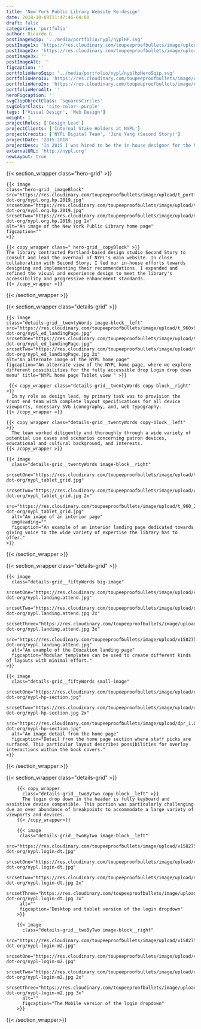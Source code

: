 ```yaml
---
title: 'New York Public Library Website Re-design'
date: 2018-10-09T11:47:46-04:00
draft: false
categories: 'portfolio'
author: Ricardo G.
postImageSqip: '../media/portfolio/nypl/nyplHP.svg'
postImage1x: 'https://res.cloudinary.com/toupeeproofbullets/image/upload/t_hp_portfolio/v1548722310/nypl-dot-org/desktop.jpg'
postImage2x: 'https://res.cloudinary.com/toupeeproofbullets/image/upload/t_hp_portfolio_2x/v1548722310/nypl-dot-org/desktop.jpg'
postImage3x: ''
postImageAlt: ''
figcaption: ''
portfolioHeroSqip: '../media/portfolio/nypl/nyplhpHeroSqip.svg'
portfolioHero1x: 'https://res.cloudinary.com/toupeeproofbullets/image/upload/t_portfolio_hero_16_9/v1548722310/nypl-dot-org/desktop.jpg'
portfolioHero2x: 'https://res.cloudinary.com/toupeeproofbullets/image/upload/t_portfolio_hero_2x/v1548722310/nypl-dot-org/desktop.jpg'
portfolioHeroAlt: ''
heroFigcaption: ''
svgClipObjectClass: 'squaresCircles'
svgColorClass: 'site-color--purple'
tags: ['Visual Design', 'Web Design']
weight: 1
projectRoles: ['Design Lead']
projectClients: ['Internal Stake Holders at NYPL']
projectCredits: ['NYPL Digital Team', 'Jinu Yang (Second Story)']
projectDate: '2015-2018'
projectDesc: 'In 2015 I was hired to be the in-house designer for the New York Public Library. My initial responsibility was to oversee the visual and interface design efforts for the New York Public Library redesign.'
externalURL: 'http://nypl.org'
newLayout: true
---
```


{{< section_wrapper class="hero-grid" >}}

    {{< image
    class="hero-grid__imageBlock"
    src="https://res.cloudinary.com/toupeeproofbullets/image/upload/t_portfolio_hero_16_9/v1571683582/nypl-dot-org/nypl.org.hp.2019.jpg"
    srcsetOne="https://res.cloudinary.com/toupeeproofbullets/image/upload/t_portfolio_hero_16_9/v1571683582/nypl-dot-org/nypl.org.hp.2019.jpg"
    srcsetTwo="https://res.cloudinary.com/toupeeproofbullets/image/upload/t_portfolio_hero_2x/v1571683582/nypl-dot-org/nypl.org.hp.2019.jpg 2x"
    alt="An image of the New York Public Library home page"
    figcaption=""
    >}}

    {{< copy_wrapper class=" hero-grid__copyBlock" >}}
    The library contracted Portland-based design studio Second Story to consult and lead the overhaul of NYPL's main website. In close collaboration with Second Story, I led our in-house efforts towards designing and implementing their recommendations. I expanded and refined the visual and experience design to meet the library's accessibility and progressive enhancement standards.
    {{< /copy_wrapper >}}

{{< /section_wrapper >}}

{{< section_wrapper class="details-grid" >}}

    {{< image
    class="details-grid__twentyWords image-block__left"
    src="https://res.cloudinary.com/toupeeproofbullets/image/upload/t_960x960_1x/nypl-dot-org/nypl_ed_landingPage.jpg"
    srcsetOne="https://res.cloudinary.com/toupeeproofbullets/image/upload/t_960x960_1x/nypl-dot-org/nypl_ed_landingPage.jpg"
    srcsetTwo="https://res.cloudinary.com/toupeeproofbullets/image/upload/t_960X960_2x/nypl-dot-org/nypl_ed_landingPage.jpg 2x"
    alt="An alternate image of the NYPL home page"
    figcaption="An alternate view of the NYPL home page, where we explore different possibilities for the fully accessible drop Login drop down menu" title="NYPL home page Tablet view " >}}

     {{< copy_wrapper class="details-grid__twentyWords copy-block__right" >}}
      In my role as design lead, my primary task was to provision the front end team with complete layout specifications for all device viewports, necessary SVG iconography, and, web typography.
    {{< /copy_wrapper >}}

    {{< copy_wrapper class="details-grid__twentyWords copy-block__left" >}}
      The team worked diligently and thoroughly through a wide variety of potential use cases and scenarios concerning patron devices, educational and cultural background, and interests.
    {{< /copy_wrapper >}}

    {{< image
      class="details-grid__twentyWords image-block__right"
      srcsetOne="https://res.cloudinary.com/toupeeproofbullets/image/upload/t_960_2x3/v1548722309/nypl-dot-org/nypl_tablet_grid.jpg"
      srcsetTwo="https://res.cloudinary.com/toupeeproofbullets/image/upload/c_scale,w_960/ar_4:3,c_crop,dpr_2.0,g_north_west,w_960/nypl-dot-org/nypl_tablet_grid.jpg 2x"
      src="https://res.cloudinary.com/toupeeproofbullets/image/upload/t_960_2x3/v1548722309/nypl-dot-org/nypl_tablet_grid.jpg"
      alt="An image of an interior page"
      imgHeading=""
      figcaption="An example of an interior landing page dedicated towards giving voice to the wide variety of expertise the library has to offer."
    >}}


{{< /section_wrapper >}}

{{< section_wrapper class="details-grid" >}}

    {{< image
      class="details-grid__fiftyWords big-image"
      srcsetOne="https://res.cloudinary.com/toupeeproofbullets/image/upload/v1582756732/nypl-dot-org/nypl.landing.attend.jpg"
      srcsetTwo="https://res.cloudinary.com/toupeeproofbullets/image/upload/dpr_2.0/v1582756732/nypl-dot-org/nypl.landing.attend.jpg 2x"
      sccsetThree="https://res.cloudinary.com/toupeeproofbullets/image/upload/dpr_3.0/v1582756732/nypl-dot-org/nypl.landing.attend.jpg 3x"
      src="https://res.cloudinary.com/toupeeproofbullets/image/upload/v1582756732/nypl-dot-org/nypl.landing.attend.jpg"
      alt="An example of the Education landing page"
      figcaption="Modular templates can be used to create different kinds of layouts with minimal effort."
    >}}

    {{< image
      class="details-grid__fiftyWords small-image"
      srcsetOne="https://res.cloudinary.com/toupeeproofbullets/image/upload/dpr_1.0/v1582753774/nypl-dot-org/nypl-hp-section.jpg"
      srcsetTwo="https://res.cloudinary.com/toupeeproofbullets/image/upload/dpr_2.0/v1582753774/nypl-dot-org/nypl-hp-section.jpg 2x"
      src="https://res.cloudinary.com/toupeeproofbullets/image/upload/dpr_1.0/v1582753774/nypl-dot-org/nypl-hp-section.jpg"
      alt="An image detail from the home page"
      figcaption="Detail from the home page section where staff picks are surfaced. This particular layout describes possibilities for overlay interactions within the book covers."
    >}}

{{< /section_wrapper >}}

{{< section_wrapper class="details-grid" >}}

        {{< copy_wrapper
          class="details-grid__twoByTwo copy-block__left" >}}
          The login drop down in the header is fully keyboard and assistive device compatible. This portion was particularly challenging due an over abundance of breakpoints to accommodate a large variety of viewports and devices. 
        {{< /copy_wrapper>}}

        {{< image
         class="details-grid__twoByTwo image-block__left"
         src="https://res.cloudinary.com/toupeeproofbullets/image/upload/v1582755269/nypl-dot-org/nypl.login-dt.jpg"
         srcsetOne="https://res.cloudinary.com/toupeeproofbullets/image/upload/v1582755269/nypl-dot-org/nypl.login-dt.jpg"
         srcsetTwo="https://res.cloudinary.com/toupeeproofbullets/image/upload/dpr_2.0/v1582755269/nypl-dot-org/nypl.login-dt.jpg 2x"
         srcsetThree="https://res.cloudinary.com/toupeeproofbullets/image/upload/dpr_3.0/v1582755269/nypl-dot-org/nypl.login-dt.jpg 3x"
         alt=""
         figcaption="Desktop and tablet version of the login dropdown"
        >}}

        {{< image
          class="details-grid__twoByTwo image-block__right"
          src="https://res.cloudinary.com/toupeeproofbullets/image/upload/v1582757335/nypl-dot-org/nypl-login-m2.jpg"
          srcsetOne="https://res.cloudinary.com/toupeeproofbullets/image/upload/v1582757335/nypl-dot-org/nypl-login-m2.jpg"
          srcsetTwo="https://res.cloudinary.com/toupeeproofbullets/image/upload/dpr_2.0/v1582757335/nypl-dot-org/nypl-login-m2.jpg 2x"
          srcsetThree="https://res.cloudinary.com/toupeeproofbullets/image/upload/dpr_3.0/v1582757335/nypl-dot-org/nypl-login-m2.jpg 3x"
          alt=""
          figcaption="The Mobile version of the login dropdown"
        >}}
{{< /section_wrapper>}}